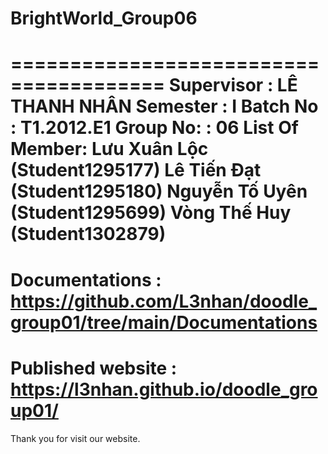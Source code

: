 # BrightWorld_Group06

=======================================
Supervisor : LÊ THANH NHÂN
Semester : I
Batch No : T1.2012.E1
Group No: : 06
List Of Member:
Lưu Xuân Lộc (Student1295177)
Lê Tiến Đạt (Student1295180)
Nguyễn Tố Uyên (Student1295699)
Vòng Thế Huy (Student1302879) 
=======================================
Documentations : https://github.com/L3nhan/doodle_group01/tree/main/Documentations
=======================================
Published website : https://l3nhan.github.io/doodle_group01/
=======================================
Thank you for visit our website.
